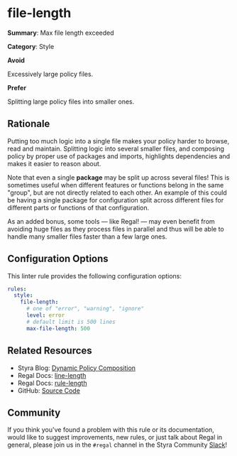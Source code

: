 # file-length

**Summary**: Max file length exceeded

**Category**: Style

**Avoid**

Excessively large policy files.

**Prefer**

Splitting large policy files into smaller ones.

## Rationale

Putting too much logic into a single file makes your policy harder to browse, read and maintain. Splitting logic into
several smaller files, and composing policy by proper use of packages and imports, highlights dependencies and
makes it easier to reason about.

Note that even a single **package** may be split up across several files! This is sometimes useful when different
features or functions belong in the same "group", but are not directly related to each other. An example of this could
be having a single package for configuration split across different files for different parts or functions of that
configuration.

As an added bonus, some tools — like Regal! — may even benefit from avoiding huge files as they process files in
parallel and thus will be able to handle many smaller files faster than a few large ones.

## Configuration Options

This linter rule provides the following configuration options:

```yaml
rules:
  style:
    file-length:
      # one of "error", "warning", "ignore"
      level: error
      # default limit is 500 lines
      max-file-length: 500
```

## Related Resources

- Styra Blog: [Dynamic Policy Composition](https://www.styra.com/blog/dynamic-policy-composition-for-opa/)
- Regal Docs: [line-length](https://docs.styra.com/regal/rules/style/line-length)
- Regal Docs: [rule-length](https://docs.styra.com/regal/rules/style/rule-length)
- GitHub: [Source Code](https://github.com/StyraInc/regal/blob/main/bundle/regal/rules/style/file-length/file_length.rego)

## Community

If you think you've found a problem with this rule or its documentation, would like to suggest improvements, new rules,
or just talk about Regal in general, please join us in the `#regal` channel in the Styra Community
[Slack](https://communityinviter.com/apps/styracommunity/signup)!
